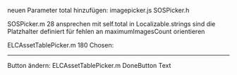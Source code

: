 neuen Parameter total hinzufügen:
imagepicker.js
SOSPicker.h

SOSPicker.m 28
ansprechen mit self.total
in Localizable.strings sind die Platzhalter definiert
für fehlen an maximumImagesCount orientieren

ELCAssetTablePicker.m 180
Chosen:

------------------------------------------------------
Button ändern:
ELCAssetTablePicker.m
DoneButton Text

